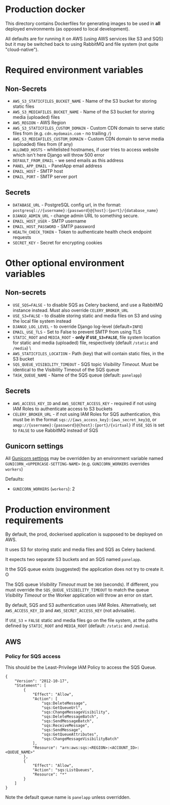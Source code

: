 # Production docker

This directory contains Dockerfiles for generating images to be used in **all** deployed environments (as opposed to local development).

All defaults are for running it on AWS (using AWS services like S3 and SQS) but it may be switched back to using RabbitMQ
and file system (not quite "cloud-native").

# Required environment variables

## Non-Secrets

* `AWS_S3_STATICFILES_BUCKET_NAME` - Name of the S3 bucket for storing static files
* `AWS_S3_MEDIAFILES_BUCKET_NAME` - Name of the S3 bucket for storing media (uploaded) files
* `AWS_REGION` - AWS Region
* `AWS_S3_STATICFILES_CUSTOM_DOMAIN` - Custom CDN domain to serve static files from (e.g. `cdn.mydomain.com` - no trailing `/`)
* `AWS_S3_MEDIAFILES_CUSTOM_DOMAIN` - Custom CDN domain to serve media (uploaded) files from (if any)
* `ALLOWED_HOSTS` - whitelisted hostnames, if user tries to access website which isn't here Django will throw 500 error
* `DEFAULT_FROM_EMAIL` - we send emails as this address
* `PANEL_APP_EMAIL` - PanelApp email address
* `EMAIL_HOST` - SMTP host 
* `EMAIL_PORT` - SMTP server port

## Secrets

* `DATABASE_URL` - PostgreSQL config url, in the format: `postgresql://{username}:{password}@{host}:{port}/{database_name}`
* `DJANGO_ADMIN_URL` - change admin URL to something secure.
* `EMAIL_HOST_USER` - SMTP username
* `EMAIL_HOST_PASSWORD` - SMTP password
* `HEALTH_CHECK_TOKEN` - Token to authenticate health check endpoint requests
* `SECRET_KEY` - Secret for encrypting cookies


# Other optional environment variables

## Non-secrets

* `USE_SQS=FALSE` - to disable SQS as Celery backend, and use a RabbitMQ instance instead. Must also override `CELERY_BROKER_URL`
* `USE_S3=FALSE` - to disable storing static and media files on S3 and using the local file system instead
* `DJANGO_LOG_LEVEL` - to override Django log-level (default=`INFO`)
* `EMAIL_USE_TLS` - Set to False to prevent SMTP from using TLS
* `STATIC_ROOT` and `MEDIA_ROOT` - **only if `USE_S3=FALSE`**, file system location for static and media (uploaded) file, 
    respectively (default `/static` and `/media`) \
* `AWS_STATICFILES_LOCATION` - Path (key) that will contain static files, in the S3 bucket
* `SQS_QUEUE_VISIBILITY_TIMEOUT` - SQS topic _Visibility Timeout_. Must be identical to the Visibility Timeout of the SQS queue
* `TASK_QUEUE_NAME` - Name of the SQS queue (default: `panelapp`)     

## Secrets

* `AWS_ACCESS_KEY_ID` and `AWS_SECRET_ACCESS_KEY` - required if not using IAM Roles to authenticate access to S3 buckets   
* `CELERY_BROKER_URL` - if not using IAM Roles for SQS authentication, this must be in the format 
    `sqs://{aws_access_key}:{aws_secret_key}@`, or `amqp://{username}:{password}@{host}:{port}/{virtual}` if `USE_SQS` 
    is set to `FALSE` to use RabbitMQ instead of SQS

## Gunicorn settings

All [Gunicorn settings](http://docs.gunicorn.org/en/latest/settings.html) may be overridden by an environment variable 
named `GUNICORN_<UPPERCASE-SETTING-NAME>` (e.g. `GUNICORN_WORKERS` overrides `workers`) 

Defaults:

* `GUNICORN_WORKERS` (`workers`): 2

# Production environment requirements

By default, the prod, dockerised application is supposed to be deployed on AWS.

It uses S3 for storing static and media files and SQS as Celery backend.

It expects two separate S3 buckets and an SQS named `panelapp`. 

It the SQS queue exists (suggested) the application does not try to create it. O

The SQS queue _Visibility Timeout_ must be `360` (seconds). If different, you must override the `SQS_QUEUE_VISIBILITY_TIMEOUT`
to match the queue _Visibility Timeout_ or the Worker application will throw an error on start.

By default, SQS and S3 authentication uses IAM Roles. Alternatively, set `AWS_ACCESS_KEY_ID` and `AWS_SECRET_ACCESS_KEY` 
(not advisable).

If `USE_S3` = `FALSE` static and media files go on the file system, at the paths defined by `STATIC_ROOT` and `MEDIA_ROOT`
(default: `/static` and `/media`).


## AWS 

### Policy for SQS access

This should be the Least-Privilege IAM Policy to access the SQS Queue.

```
{
    "Version": "2012-10-17",
    "Statement": [
        {
            "Effect": "Allow",
            "Action": [
                "sqs:DeleteMessage",
                "sqs:GetQueueUrl",
                "sqs:ChangeMessageVisibility",
                "sqs:DeleteMessageBatch",
                "sqs:SendMessageBatch",
                "sqs:ReceiveMessage",
                "sqs:SendMessage",
                "sqs:GetQueueAttributes",
                "sqs:ChangeMessageVisibilityBatch"
            ],
            "Resource": "arn:aws:sqs:<REGION>:<ACCOUNT_ID>:<QUEUE_NAME>"
        },
        {
            "Effect": "Allow",
            "Action": "sqs:ListQueues",
            "Resource": "*"
        }
    ]
}
```

Note the default queue name is `panelapp` unless overridden.
